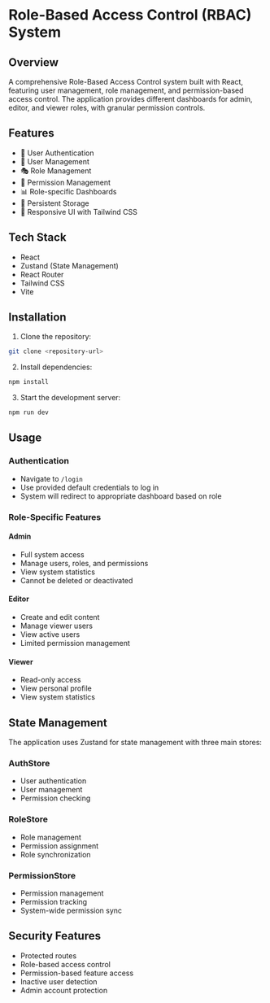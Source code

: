 # Role-Based Access Control (RBAC) System

## Overview

A comprehensive Role-Based Access Control system built with React, featuring user management, role management, and permission-based access control. The application provides different dashboards for admin, editor, and viewer roles, with granular permission controls.

## Features

- 🔐 User Authentication
- 👥 User Management
- 🎭 Role Management
- 🔑 Permission Management
- 📊 Role-specific Dashboards
- 💾 Persistent Storage
- 🎨 Responsive UI with Tailwind CSS

## Tech Stack

- React
- Zustand (State Management)
- React Router
- Tailwind CSS
- Vite

## Installation

1. Clone the repository:

```bash
git clone <repository-url>
```

2. Install dependencies:

```bash
npm install
```

3. Start the development server:

```bash
npm run dev
```

## Usage

### Authentication

- Navigate to `/login`
- Use provided default credentials to log in
- System will redirect to appropriate dashboard based on role

### Role-Specific Features

#### Admin

- Full system access
- Manage users, roles, and permissions
- View system statistics
- Cannot be deleted or deactivated

#### Editor

- Create and edit content
- Manage viewer users
- View active users
- Limited permission management

#### Viewer

- Read-only access
- View personal profile
- View system statistics

## State Management

The application uses Zustand for state management with three main stores:

### AuthStore

- User authentication
- User management
- Permission checking

### RoleStore

- Role management
- Permission assignment
- Role synchronization

### PermissionStore

- Permission management
- Permission tracking
- System-wide permission sync

## Security Features

- Protected routes
- Role-based access control
- Permission-based feature access
- Inactive user detection
- Admin account protection
